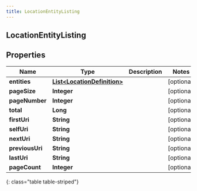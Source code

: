 ```yaml
---
title: LocationEntityListing
---
```


## LocationEntityListing

## Properties

| Name            | Type                                                                             | Description | Notes      |
| --------------- | -------------------------------------------------------------------------------- | ----------- | ---------- |
| **entities**    | <!----><!---->[**List&lt;LocationDefinition&gt;**](LocationDefinition.md)<!----> |             | [optional] |
| **pageSize**    | <!----><!---->**Integer**<!---->                                                 |             | [optional] |
| **pageNumber**  | <!----><!---->**Integer**<!---->                                                 |             | [optional] |
| **total**       | <!----><!---->**Long**<!---->                                                    |             | [optional] |
| **firstUri**    | <!----><!---->**String**<!---->                                                  |             | [optional] |
| **selfUri**     | <!----><!---->**String**<!---->                                                  |             | [optional] |
| **nextUri**     | <!----><!---->**String**<!---->                                                  |             | [optional] |
| **previousUri** | <!----><!---->**String**<!---->                                                  |             | [optional] |
| **lastUri**     | <!----><!---->**String**<!---->                                                  |             | [optional] |
| **pageCount**   | <!----><!---->**Integer**<!---->                                                 |             | [optional] |

{: class="table table-striped"}
